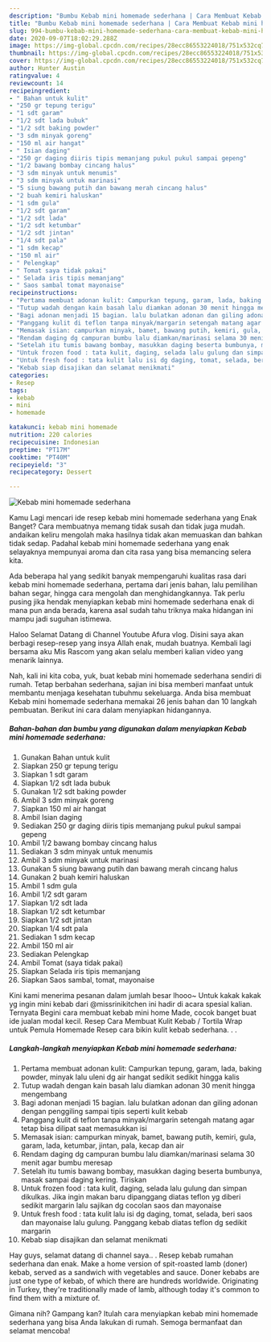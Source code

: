 ```yaml
---
description: "Bumbu Kebab mini homemade sederhana | Cara Membuat Kebab mini homemade sederhana Yang Enak dan Simpel"
title: "Bumbu Kebab mini homemade sederhana | Cara Membuat Kebab mini homemade sederhana Yang Enak dan Simpel"
slug: 994-bumbu-kebab-mini-homemade-sederhana-cara-membuat-kebab-mini-homemade-sederhana-yang-enak-dan-simpel
date: 2020-09-07T18:02:29.288Z
image: https://img-global.cpcdn.com/recipes/28ecc86553224018/751x532cq70/kebab-mini-homemade-sederhana-foto-resep-utama.jpg
thumbnail: https://img-global.cpcdn.com/recipes/28ecc86553224018/751x532cq70/kebab-mini-homemade-sederhana-foto-resep-utama.jpg
cover: https://img-global.cpcdn.com/recipes/28ecc86553224018/751x532cq70/kebab-mini-homemade-sederhana-foto-resep-utama.jpg
author: Hunter Austin
ratingvalue: 4
reviewcount: 14
recipeingredient:
- " Bahan untuk kulit"
- "250 gr tepung terigu"
- "1 sdt garam"
- "1/2 sdt lada bubuk"
- "1/2 sdt baking powder"
- "3 sdm minyak goreng"
- "150 ml air hangat"
- " Isian daging"
- "250 gr daging diiris tipis memanjang pukul pukul sampai gepeng"
- "1/2 bawang bombay cincang halus"
- "3 sdm minyak untuk menumis"
- "3 sdm minyak untuk marinasi"
- "5 siung bawang putih dan bawang merah cincang halus"
- "2 buah kemiri haluskan"
- "1 sdm gula"
- "1/2 sdt garam"
- "1/2 sdt lada"
- "1/2 sdt ketumbar"
- "1/2 sdt jintan"
- "1/4 sdt pala"
- "1 sdm kecap"
- "150 ml air"
- " Pelengkap"
- " Tomat saya tidak pakai"
- " Selada iris tipis memanjang"
- " Saos sambal tomat mayonaise"
recipeinstructions:
- "Pertama membuat adonan kulit: Campurkan tepung, garam, lada, baking powder, minyak lalu uleni dg air hangat sedikit sedikit hingga kalis"
- "Tutup wadah dengan kain basah lalu diamkan adonan 30 menit hingga mengembang"
- "Bagi adonan menjadi 15 bagian. lalu bulatkan adonan dan giling adonan dengan penggiling sampai tipis seperti kulit kebab"
- "Panggang kulit di teflon tanpa minyak/margarin setengah matang agar tetap bisa dilipat saat memasukkan isi"
- "Memasak isian: campurkan minyak, bamet, bawang putih, kemiri, gula, garam, lada, ketumbar, jintan, pala, kecap dan air"
- "Rendam daging dg campuran bumbu lalu diamkan/marinasi selama 30 menit agar bumbu meresap"
- "Setelah itu tumis bawang bombay, masukkan daging beserta bumbunya, masak sampai daging kering. Tiriskan"
- "Untuk frozen food : tata kulit, daging, selada lalu gulung dan simpan dikulkas. Jika ingin makan baru dipanggang diatas teflon yg diberi sedikit margarin lalu sajikan dg cocolan saos dan mayonaise"
- "Untuk fresh food : tata kulit lalu isi dg daging, tomat, selada, beri saos dan mayonaise lalu gulung. Panggang kebab diatas teflon dg sedikit margarin"
- "Kebab siap disajikan dan selamat menikmati"
categories:
- Resep
tags:
- kebab
- mini
- homemade

katakunci: kebab mini homemade 
nutrition: 220 calories
recipecuisine: Indonesian
preptime: "PT17M"
cooktime: "PT40M"
recipeyield: "3"
recipecategory: Dessert

---
```



![Kebab mini homemade sederhana](https://img-global.cpcdn.com/recipes/28ecc86553224018/751x532cq70/kebab-mini-homemade-sederhana-foto-resep-utama.jpg)

Kamu Lagi mencari ide resep kebab mini homemade sederhana yang Enak Banget? Cara membuatnya memang tidak susah dan tidak juga mudah. andaikan keliru mengolah maka hasilnya tidak akan memuaskan dan bahkan tidak sedap. Padahal kebab mini homemade sederhana yang enak selayaknya mempunyai aroma dan cita rasa yang bisa memancing selera kita.

Ada beberapa hal yang sedikit banyak mempengaruhi kualitas rasa dari kebab mini homemade sederhana, pertama dari jenis bahan, lalu pemilihan bahan segar, hingga cara mengolah dan menghidangkannya. Tak perlu pusing jika hendak menyiapkan kebab mini homemade sederhana enak di mana pun anda berada, karena asal sudah tahu triknya maka hidangan ini mampu jadi suguhan istimewa.

Haloo Selamat Datang di Channel Youtube Afura vlog. Disini saya akan berbagi resep-resep yang insya Allah enak, mudah buatnya. Kembali lagi bersama aku Mis Rascom yang akan selalu memberi kalian video yang menarik lainnya.


Nah, kali ini kita coba, yuk, buat kebab mini homemade sederhana sendiri di rumah. Tetap berbahan sederhana, sajian ini bisa memberi manfaat untuk membantu menjaga kesehatan tubuhmu sekeluarga. Anda bisa membuat Kebab mini homemade sederhana memakai 26 jenis bahan dan 10 langkah pembuatan. Berikut ini cara dalam menyiapkan hidangannya.

<!--inarticleads1-->

##### Bahan-bahan dan bumbu yang digunakan dalam menyiapkan Kebab mini homemade sederhana:

1. Gunakan  Bahan untuk kulit
1. Siapkan 250 gr tepung terigu
1. Siapkan 1 sdt garam
1. Siapkan 1/2 sdt lada bubuk
1. Gunakan 1/2 sdt baking powder
1. Ambil 3 sdm minyak goreng
1. Siapkan 150 ml air hangat
1. Ambil  Isian daging
1. Sediakan 250 gr daging diiris tipis memanjang pukul pukul sampai gepeng
1. Ambil 1/2 bawang bombay cincang halus
1. Sediakan 3 sdm minyak untuk menumis
1. Ambil 3 sdm minyak untuk marinasi
1. Gunakan 5 siung bawang putih dan bawang merah cincang halus
1. Gunakan 2 buah kemiri haluskan
1. Ambil 1 sdm gula
1. Ambil 1/2 sdt garam
1. Siapkan 1/2 sdt lada
1. Siapkan 1/2 sdt ketumbar
1. Siapkan 1/2 sdt jintan
1. Siapkan 1/4 sdt pala
1. Sediakan 1 sdm kecap
1. Ambil 150 ml air
1. Sediakan  Pelengkap
1. Ambil  Tomat (saya tidak pakai)
1. Siapkan  Selada iris tipis memanjang
1. Siapkan  Saos sambal, tomat, mayonaise


Kini kami menerima pesanan dalam jumlah besar lhooo~ Untuk kakak kakak yg ingin mini kebab dari @missrinikitchen ini hadir di acara spesial kalian. Ternyata Begini cara membuat kebab mini home Made, cocok banget buat ide jualan modal kecil. Resep Cara Membuat Kulit Kebab / Tortila Wrap untuk Pemula Homemade Resep cara bikin kulit kebab sederhana. . . 

<!--inarticleads2-->

##### Langkah-langkah menyiapkan Kebab mini homemade sederhana:

1. Pertama membuat adonan kulit: Campurkan tepung, garam, lada, baking powder, minyak lalu uleni dg air hangat sedikit sedikit hingga kalis
1. Tutup wadah dengan kain basah lalu diamkan adonan 30 menit hingga mengembang
1. Bagi adonan menjadi 15 bagian. lalu bulatkan adonan dan giling adonan dengan penggiling sampai tipis seperti kulit kebab
1. Panggang kulit di teflon tanpa minyak/margarin setengah matang agar tetap bisa dilipat saat memasukkan isi
1. Memasak isian: campurkan minyak, bamet, bawang putih, kemiri, gula, garam, lada, ketumbar, jintan, pala, kecap dan air
1. Rendam daging dg campuran bumbu lalu diamkan/marinasi selama 30 menit agar bumbu meresap
1. Setelah itu tumis bawang bombay, masukkan daging beserta bumbunya, masak sampai daging kering. Tiriskan
1. Untuk frozen food : tata kulit, daging, selada lalu gulung dan simpan dikulkas. Jika ingin makan baru dipanggang diatas teflon yg diberi sedikit margarin lalu sajikan dg cocolan saos dan mayonaise
1. Untuk fresh food : tata kulit lalu isi dg daging, tomat, selada, beri saos dan mayonaise lalu gulung. Panggang kebab diatas teflon dg sedikit margarin
1. Kebab siap disajikan dan selamat menikmati


Hay guys, selamat datang di channel saya.. . Resep kebab rumahan sederhana dan enak. Make a home version of spit-roasted lamb (doner) kebab, served as a sandwich with vegetables and sauce. Doner kebabs are just one type of kebab, of which there are hundreds worldwide. Originating in Turkey, they&#39;re traditionally made of lamb, although today it&#39;s common to find them with a mixture of. 

Gimana nih? Gampang kan? Itulah cara menyiapkan kebab mini homemade sederhana yang bisa Anda lakukan di rumah. Semoga bermanfaat dan selamat mencoba!
